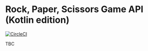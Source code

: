 # Rock, Paper, Scissors Game API (Kotlin edition)

[![CircleCI](https://circleci.com/gh/chintoz/rock-paper-scissors-kotlin-api/tree/main.svg?style=svg)](https://circleci.com/gh/chintoz/rock-paper-scissors-kotlin-api/tree/main)

TBC